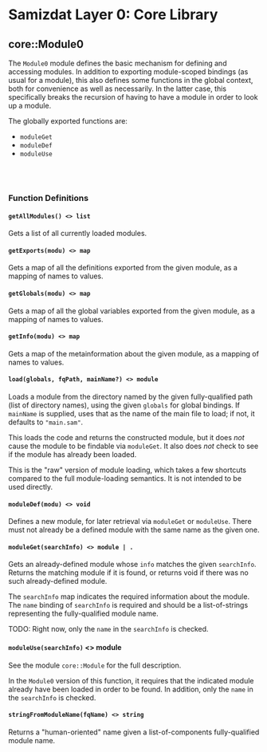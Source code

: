 Samizdat Layer 0: Core Library
==============================

core::Module0
-------------

The `Module0` module defines the basic mechanism for defining and accessing
modules. In addition to exporting module-scoped bindings (as usual for
a module), this also defines some functions in the global context, both
for convenience as well as necessarily. In the latter case, this specifically
breaks the recursion of having to have a module in order to look up a
module.

The globally exported functions are:

* `moduleGet`
* `moduleDef`
* `moduleUse`

<br><br>
### Function Definitions

#### `getAllModules() <> list`

Gets a list of all currently loaded modules.

#### `getExports(modu) <> map`

Gets a map of all the definitions exported from the given module,
as a mapping of names to values.

#### `getGlobals(modu) <> map`

Gets a map of all the global variables exported from the given module,
as a mapping of names to values.

#### `getInfo(modu) <> map`

Gets a map of the metainformation about the given module, as a
mapping of names to values.

#### `load(globals, fqPath, mainName?) <> module`

Loads a module from the directory named by the given fully-qualified path
(list of directory names), using the given `globals` for global bindings.
If `mainName` is supplied, uses that as the name of the main file to load;
if not, it defaults to `"main.sam"`.

This loads the code and returns the constructed module, but it does *not*
cause the module to be findable via `moduleGet`. It also does *not* check to
see if the module has already been loaded.

This is the "raw" version of module loading, which takes a few shortcuts
compared to the full module-loading semantics. It is not intended to be
used directly.

#### `moduleDef(modu) <> void`

Defines a new module, for later retrieval via `moduleGet` or `moduleUse`.
There must not already be a defined module with the same name as the given
one.

#### `moduleGet(searchInfo) <> module | .`

Gets an already-defined module whose `info` matches the given `searchInfo`.
Returns the matching module if it is found, or returns void if there was
no such already-defined module.

The `searchInfo` map indicates the required information about the module.
The `name` binding of `searchInfo` is required and should be a list-of-strings
representing the fully-qualified module name.

TODO: Right now, only the `name` in the `searchInfo` is checked.

#### `moduleUse(searchInfo)` <> module

See the module `core::Module` for the full description.

In the `Module0` version of this function, it requires that the
indicated module already have been loaded in order to be found.
In addition, only the `name` in the `searchInfo` is checked.

#### `stringFromModuleName(fqName) <> string`

Returns a "human-oriented" name given a list-of-components fully-qualified
module name.
